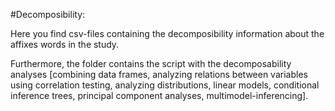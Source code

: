 #Decomposibility:

Here you find csv-files containing the decomposibility information about the affixes words in the study.

Furthermore, the folder contains the script with the decomposability analyses [combining data frames, analyzing relations between variables using correlation testing, analyzing distributions, linear models, conditional inference trees, principal component analyses, multimodel-inferencing].
